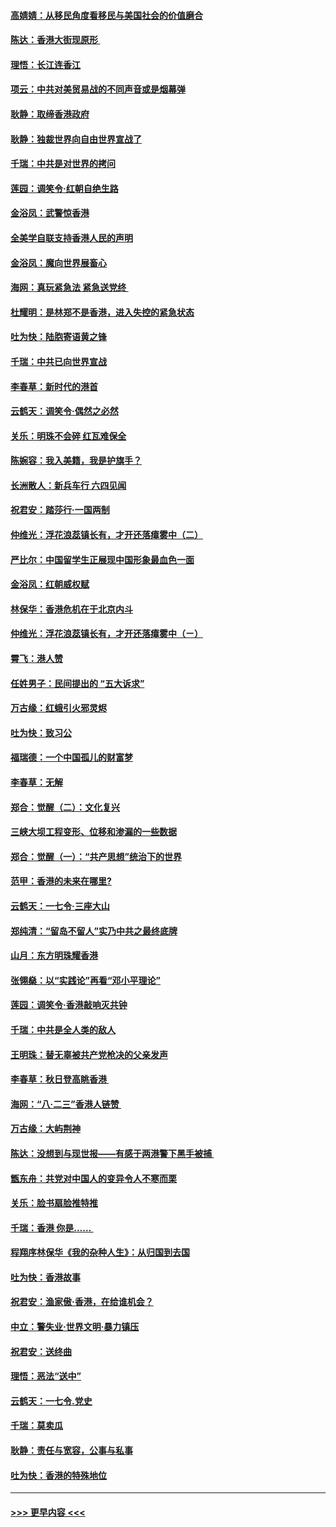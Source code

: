 #### [高婧婧：从移民角度看移民与美国社会的价值磨合](../pages/nsc993/n11495757.md?t=09031922) 
#### [陈达：香港大街现原形 ](../pages/nsc993/n11495441.md?t=09031922) 
#### [理悟：长江连香江](../pages/nsc993/n11495377.md?t=09031922) 
#### [项云：中共对美贸易战的不同声音或是烟幕弹](../pages/nsc993/n11494929.md?t=09031922) 
#### [耿静：取缔香港政府](../pages/nsc993/n11494218.md?t=09031922) 
#### [耿静：独裁世界向自由世界宣战了](../pages/nsc993/n11494190.md?t=09031922) 
#### [千瑞：中共是对世界的拷问](../pages/nsc993/n11493021.md?t=09031922) 
#### [莲园：调笑令‧红朝自绝生路](../pages/nsc993/n11493011.md?t=09031922) 
#### [金浴凤：武警惊香港](../pages/nsc993/n11492994.md?t=09031922) 
#### [全美学自联支持香港人民的声明](../pages/nsc993/n11492630.md?t=09031922) 
#### [金浴凤：魔向世界展畜心](../pages/nsc993/n11492599.md?t=09031922) 
#### [海网：真玩紧急法 紧急送党终 ](../pages/nsc993/n11492535.md?t=09031922) 
#### [杜耀明：是林郑不是香港，进入失控的紧急状态](../pages/nsc993/n11491420.md?t=09031922) 
#### [吐为快：陆胞寄语黄之锋](../pages/nsc993/n11491117.md?t=09031922) 
#### [千瑞：中共已向世界宣战](../pages/nsc993/n11490123.md?t=09031922) 
#### [李春草：新时代的港首](../pages/nsc993/n11489864.md?t=09031922) 
#### [云鹤天：调笑令·偶然之必然](../pages/nsc993/n11489701.md?t=09031922) 
#### [关乐：明珠不会碎 红瓦难保全](../pages/nsc993/n11489647.md?t=09031922) 
#### [陈婉容：我入美籍，我是护旗手？](../pages/nsc993/n11487908.md?t=09031922) 
#### [长洲散人：新兵车行 六四见闻](../pages/nsc993/n11487729.md?t=09031922) 
#### [祝君安：踏莎行‧一国两制](../pages/nsc993/n11487699.md?t=09031922) 
#### [仲维光：浮花浪蕊镇长有，才开还落瘴雾中（二）](../pages/nsc993/n11483286.md?t=09031922) 
#### [严比尔：中国留学生正展现中国形象最血色一面](../pages/nsc993/n11485145.md?t=09031922) 
#### [金浴凤：红朝威权赋](../pages/nsc993/n11485191.md?t=09031922) 
#### [林保华：香港危机在于北京内斗](../pages/nsc993/n11484593.md?t=09031922) 
#### [仲维光：浮花浪蕊镇长有，才开还落瘴雾中（ㄧ）](../pages/nsc993/n11483259.md?t=09031922) 
#### [霄飞：港人赞](../pages/nsc993/n11482957.md?t=09031922) 
#### [任姓男子：民间提出的 “五大诉求”](../pages/nsc993/n11482897.md?t=09031922) 
#### [万古缘：红蛾引火邪灵烬](../pages/nsc993/n11482886.md?t=09031922) 
#### [吐为快：致习公](../pages/nsc993/n11482867.md?t=09031922) 
#### [福瑞德：一个中国孤儿的财富梦](../pages/nsc993/n11482817.md?t=09031922) 
#### [李春草：无解](../pages/nsc993/n11482791.md?t=09031922) 
#### [郑合：觉醒（二）：文化复兴](../pages/nsc993/n11478025.md?t=09031922) 
#### [三峡大坝工程变形、位移和渗漏的一些数据](../pages/nsc993/n11478232.md?t=09031922) 
#### [郑合：觉醒（一）：“共产思想”统治下的世界](../pages/nsc993/n11477663.md?t=09031922) 
#### [范甲：香港的未来在哪里?](../pages/nsc993/n11477249.md?t=09031922) 
#### [云鹤天：一七令·三座大山](../pages/nsc993/n11477192.md?t=09031922) 
#### [郑纯清：“留岛不留人”实乃中共之最终底牌](../pages/nsc993/n11476160.md?t=09031922) 
#### [山月：东方明珠耀香港](../pages/nsc993/n11476077.md?t=09031922) 
#### [张翎燊：以“实践论”再看“邓小平理论”](../pages/nsc993/n11475733.md?t=09031922) 
#### [莲园：调笑令‧香港敲响灭共钟](../pages/nsc993/n11475723.md?t=09031922) 
#### [千瑞：中共是全人类的敌人](../pages/nsc993/n11475329.md?t=09031922) 
#### [王明珠：替无辜被共产党枪决的父亲发声](../pages/nsc993/n11474570.md?t=09031922) 
#### [李春草：秋日登高眺香港 ](../pages/nsc993/n11474491.md?t=09031922) 
#### [海网：“八·二三”香港人链赞 ](../pages/nsc993/n11474538.md?t=09031922) 
#### [万古缘：大屿荆神](../pages/nsc993/n11474401.md?t=09031922) 
#### [陈达：没想到与现世报——有感于两港警下黑手被捕 ](../pages/nsc993/n11472557.md?t=09031922) 
#### [甑东舟：共党对中国人的变异令人不寒而栗](../pages/nsc993/n11472496.md?t=09031922) 
#### [关乐：脸书扇脸推特推](../pages/nsc993/n11472488.md?t=09031922) 
#### [千瑞：香港  你是…… ](../pages/nsc993/n11472459.md?t=09031922) 
#### [程翔序林保华《我的杂种人生》：从归国到去国](../pages/nsc993/n11472369.md?t=09031922) 
#### [吐为快：香港故事](../pages/nsc993/n11471931.md?t=09031922) 
#### [祝君安：渔家傲‧香港，在给谁机会？](../pages/nsc993/n11469718.md?t=09031922) 
#### [中立：警失业‧世界文明‧暴力镇压](../pages/nsc993/n11467566.md?t=09031922) 
#### [祝君安：送终曲](../pages/nsc993/n11467546.md?t=09031922) 
#### [理悟：恶法“送中”](../pages/nsc993/n11467290.md?t=09031922) 
#### [云鹤天：一七令.党史](../pages/nsc993/n11464122.md?t=09031922) 
#### [千瑞：莫卖瓜](../pages/nsc993/n11463014.md?t=09031922) 
#### [耿静：责任与宽容，公事与私事](../pages/nsc993/n11462810.md?t=09031922) 
#### [吐为快：香港的特殊地位](../pages/nsc993/n11462562.md?t=09031922) 

----
#### [ >>> 更早内容 <<< ](../indexes/nsc993-earlier.md)
